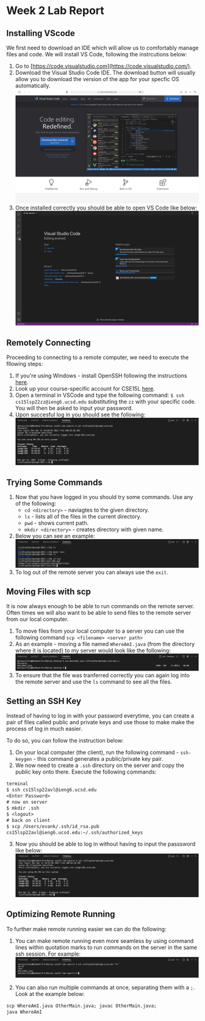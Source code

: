 # Week 2 Lab Report


## Installing VScode

We first need to download an IDE which will allow us to comfortably manage files and code. We will install VS Code, following the instrcutions below:

1. Go to [https://code.visualstudio.com](https://code.visualstudio.com/).
2. Download the Visual Studio Code IDE. The download button will usually allow you to download the version of the app for your specfic OS automatically. ![Screenshot 1](vs_code.png)
3. Once installed correctly you should be able to open VS Code like below: ![Screenshot 2](vs_code_opened.png)


## Remotely Connecting

Proceeding to connecting to a remote computer, we need to execute the fllowing steps:

1. If you're using Windows - install OpenSSH following the instructions [here](https://docs.microsoft.com/en-us/windows-server/administration/openssh/openssh_install_firstuse).
2. Look up your course-specific account for CSE15L [here](https://sdacs.ucsd.edu/~icc/index.php).
3. Open a terminal in VSCode and type the following command: `$ ssh cs15lsp22zz@ieng6.ucsd.edu` substituting the `zz` with your specific code. You will then be asked to input your password.
4. Upon succesful log in you should see the following: ![SSH successfull login](ssh.png)

## Trying Some Commands

1. Now that you have logged in you should try some commands. Use any of the following:
    - `cd <directory>` - naviagtes to the given directory.
    - `ls` - lists all of the files in the current directory.
    - `pwd` - shows current path.
    - `mkdir <directory>` - creates directory with given name.
2. Below you can see an example:
![Some commands](commands.png)
3. To log out of the remote server you can always use the `exit`.

## Moving Files with scp

It is now always enough to be able to run commands on the remote server. Often times we will also want to be able to send files to the remote server from our local computer.

1. To move files from your local computer to a server you can use the following command `scp <filename> <server path>`
2. As an example - moving a file named `WhereAmI.java` (from the directory where it is located) to my server would look like the following:
![scp example](scp.png)
3. To ensure that the file was tranferred correctly you can again log into the remote server and use the `ls` command to see all the files.

## Setting an SSH Key

Instead of having to log in with your password everytime, you can create a pair of files called public and private keys and use those to make make the process of log in much easier.

To do so, you can follow the instruction below:

1. On your local computer (the client), run the following command - `ssh-keygen` - this command generates a public/private key pair. 
2. We now need to create a `.ssh` directory on the server and copy the public key onto there. Execute the following commands:
```
terminal
$ ssh cs15lsp22avl@ieng6.ucsd.edu
<Enter Password>
# now on server
$ mkdir .ssh
$ <logout>
# back on client
$ scp /Users/evank/.ssh/id_rsa.pub cs15lsp22avl@ieng6.ucsd.edu:~/.ssh/authorized_keys
```
3. Now you should be able to log in without having to input the passsword like below: ![No password login](no_password.png)

## Optimizing Remote Running

To further make remote running easier we can do the following:

1. You can make remote running even more seamless by using command lines within quotation marks to run commands on the server in the same ssh session. For example:
![Optimization](optimization.png)

2. You can also run multiple commands at once, separating them with a `;`. Look at the example below:

```
scp WhereAmI.java OtherMain.java; javac OtherMain.java;
java WhereAmI
```
